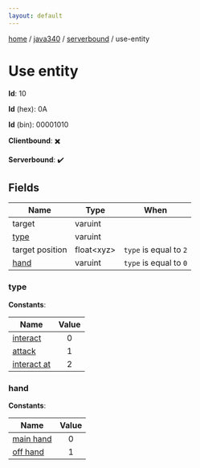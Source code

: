 ```yaml
---
layout: default
---
```


[home](/)  /  [java340](/protocol/java340)  /  [serverbound](/protocol/java340/serverbound)  /  use-entity

# Use entity

**Id**: 10

**Id** (hex): 0A

**Id** (bin): 00001010

**Clientbound**: ✖️

**Serverbound**: ✔️

## Fields

Name | Type | When
---|---|:---:
target | varuint | 
[type](#type) | varuint | 
target position | float&lt;xyz&gt; | <code>type</code> is equal to <code>2</code>
[hand](#hand) | varuint | <code>type</code> is equal to <code>0 |  | type</code> is equal to <code>2</code>

### type

**Constants**:

Name | Value
---|:---:
[interact](type_interact) | 0
[attack](type_attack) | 1
[interact at](type_interact-at) | 2

### hand

**Constants**:

Name | Value
---|:---:
[main hand](hand_main-hand) | 0
[off hand](hand_off-hand) | 1

